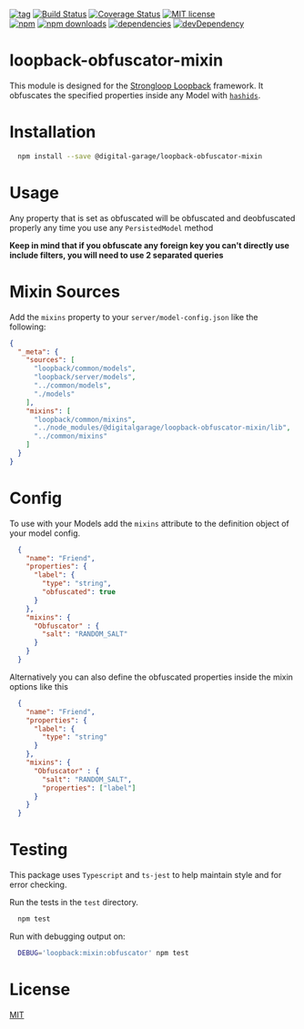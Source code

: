 [![tag][tag-image]][tag-url]
[![Build Status][travis-image]][travis-url]
[![Coverage Status][coverage-image]][coverage-url]
[![MIT license](http://img.shields.io/badge/license-MIT-brightgreen.svg)](#license)
<br>
[![npm][npm-image]][npm-url]
[![npm downloads][npm-downloads-image]][npm-downloads-url]
[![dependencies][dep-status-image]][dep-status-url]
[![devDependency][dev-dep-status-image]][dev-dep-status-url]


loopback-obfuscator-mixin
=========================

This module is designed for the [Strongloop Loopback](https://github.com/strongloop/loopback) framework.
It obfuscates the specified properties inside any Model with [`hashids`](https://hashids.org).

Installation
=============

```bash
  npm install --save @digital-garage/loopback-obfuscator-mixin
```

Usage
=========

Any property that is set as obfuscated will be obfuscated and deobfuscated properly any time you use any `PersistedModel` method

__Keep in mind that if you obfuscate any foreign key you can't directly use include filters, you will need to use 2 separated queries__

Mixin Sources
==============

Add the `mixins` property to your `server/model-config.json` like the following:

```json
{
  "_meta": {
    "sources": [
      "loopback/common/models",
      "loopback/server/models",
      "../common/models",
      "./models"
    ],
    "mixins": [
      "loopback/common/mixins",
      "../node_modules/@digitalgarage/loopback-obfuscator-mixin/lib",
      "../common/mixins"
    ]
  }
}
```

Config
==========

To use with your Models add the `mixins` attribute to the definition object of your model config.

```json
  {
    "name": "Friend",
    "properties": {
      "label": {
        "type": "string",
        "obfuscated": true
      }
    },
    "mixins": {
      "Obfuscator" : {
        "salt": "RANDOM_SALT"
      }
    }
  }
```

Alternatively you can also define the obfuscated properties inside the mixin options like this

```json
  {
    "name": "Friend",
    "properties": {
      "label": {
        "type": "string"
      }
    },
    "mixins": {
      "Obfuscator" : {
        "salt": "RANDOM_SALT",
        "properties": ["label"]
      }
    }
  }
```

Testing
=============

This package uses `Typescript` and `ts-jest` to help maintain style and for error checking.

Run the tests in the `test` directory.

```bash
  npm test
```

Run with debugging output on:

```bash
  DEBUG='loopback:mixin:obfuscator' npm test
```


License
============
[MIT](LICENSE)

[tag-image]: https://img.shields.io/github/tag/digital-garage-to/loopback-obfuscator-mixin.svg
[tag-url]: https://github.com/digital-garage-to/loopback-obfuscator-mixin/releases
[travis-image]: https://travis-ci.org/digital-garage-to/loopback-obfuscator-mixin.svg?branch=master
[travis-url]: https://travis-ci.org/digital-garage-to/loopback-obfuscator-mixin?branch=master
[coverage-image]: https://coveralls.io/repos/github/digital-garage-to/loopback-obfuscator-mixin/badge.svg?branch=master
[coverage-url]: https://coveralls.io/github/digital-garage-to/loopback-obfuscator-mixin?branch=master

[npm-image]: https://img.shields.io/npm/v/@digitalgarage/loopback-obfuscator-mixin.svg
[npm-url]: https://npmjs.org/package/@digitalgarage/loopback-obfuscator-mixin
[npm-downloads-image]: https://img.shields.io/npm/dm/@digitalgarage/loopback-obfuscator-mixin.svg
[npm-downloads-url]: https://npmjs.org/package/@digitalgarage/loopback-obfuscator-mixin
[dep-status-image]: https://img.shields.io/david/digital-garage-to/loopback-obfuscator-mixin.svg
[dep-status-url]: https://david-dm.org/digital-garage-to/loopback-obfuscator-mixin
[dev-dep-status-image]: https://david-dm.org/digital-garage-to/loopback-obfuscator-mixin/dev-status.svg
[dev-dep-status-url]: https://david-dm.org/digital-garage-to/loopback-obfuscator-mixin?type=dev